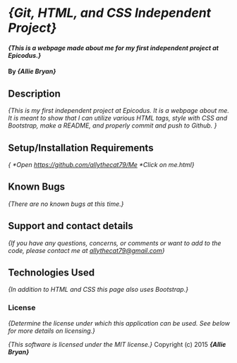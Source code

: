 # _{Git, HTML, and CSS Independent Project}_

#### _{This is a webpage made about me for my first independent project at Epicodus.}_

#### By _**{Allie Bryan}**_

## Description

_{This is my first independent project at Epicodus.  It is a webpage about me.  It is meant to show that I can utilize various HTML tags, style with CSS and Bootstrap, make a README, and properly commit and push to Github. }_

## Setup/Installation Requirements

_{
  *Open https://github.com/allythecat79/Me
  *Click on me.html}_

## Known Bugs

_{There are no known bugs at this time.}_

## Support and contact details

_{If you have any questions, concerns, or comments or want to add to the code, please contact me at allythecat79@gmail.com}_

## Technologies Used

_{In addition to HTML and CSS this page also uses Bootstrap.}_

### License

*{Determine the license under which this application can be used.  See below for more details on licensing.}*

*{This software is licensed under the MIT license.}*
Copyright (c) 2015 **_{Allie Bryan}_**
